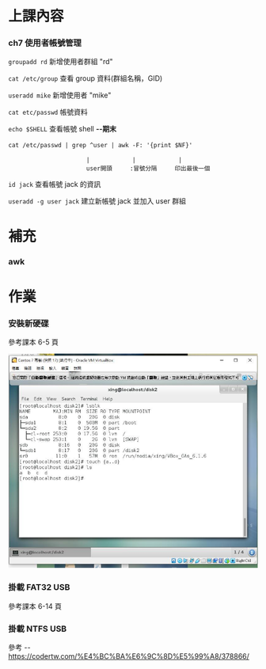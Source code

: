 # 上課內容

### ch7 使用者帳號管理

`groupadd rd` 新增使用者群組 "rd"

`cat /etc/group` 查看 group 資料(群組名稱，GID)

`useradd mike` 新增使用者 "mike"

`cat etc/passwd` 帳號資料

`echo $SHELL` 查看帳號 shell    **--期末**

`cat /etc/passwd | grep ^user | awk -F: '{print $NF}'`
  
                          |            |            |
                          user開頭     :冒號分隔     印出最後一個
                          
`id jack` 查看帳號 jack 的資訊

`useradd -g user jack` 建立新帳號 jack 並加入 user 群組

# 補充

### awk 

# 作業

### 安裝新硬碟

參考課本 6-5 頁

![image](image/disk2.jpg)

### 掛載 FAT32 USB

參考課本 6-14 頁

### 掛載 NTFS USB

參考 -- https://codertw.com/%E4%BC%BA%E6%9C%8D%E5%99%A8/378866/
